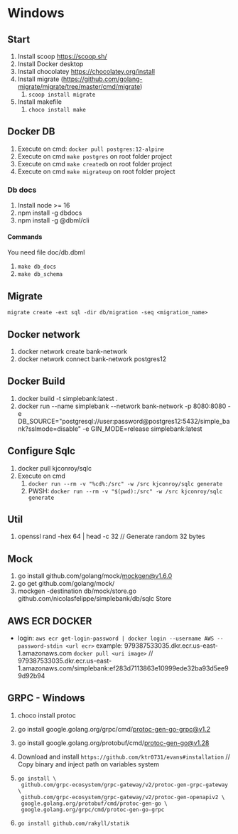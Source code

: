 # Windows

## Start

1. Install scoop  <https://scoop.sh/>
2. Install Docker desktop
3. Install chocolatey <https://chocolatey.org/install>
4. Install migrate (<https://github.com/golang-migrate/migrate/tree/master/cmd/migrate>)
   1. `scoop install migrate`
5. Install makefile
   1. `choco install make`

## Docker DB

1. Execute on cmd: `docker pull postgres:12-alpine`
2. Execute on cmd `make postgres` on root folder project
3. Execute on cmd `make createdb` on root folder project
4. Execute on cmd `make migrateup` on root folder project

### Db docs

1. Install node >= 16
2. npm install -g dbdocs
3. npm install -g @dbml/cli

#### Commands

You need file doc/db.dbml

1. `make db_docs`
2. `make db_schema`

## Migrate

```shell
migrate create -ext sql -dir db/migration -seq <migration_name>
```

## Docker network

1. docker network create bank-network
2. docker network connect bank-network postgres12

## Docker Build

1. docker build -t simplebank:latest .
2. docker run --name simplebank --network bank-network -p 8080:8080 -e DB_SOURCE="postgresql://user:password@postgres12:5432/simple_bank?sslmode=disable" -e  GIN_MODE=release  simplebank:latest

## Configure Sqlc

1. docker pull kjconroy/sqlc
2. Execute on cmd
   1. `docker run --rm -v "%cd%:/src" -w /src kjconroy/sqlc generate`
   2. PWSH: `docker run --rm -v "$(pwd):/src" -w /src kjconroy/sqlc generate`

## Util

1. openssl rand -hex 64 | head -c 32  // Generate random 32 bytes

## Mock

1. go install github.com/golang/mock/mockgen@v1.6.0
2. go get github.com/golang/mock/
3. mockgen -destination db/mock/store.go  github.com/nicolasfelippe/simplebank/db/sqlc Store

## AWS ECR DOCKER

- login:
`aws ecr get-login-password | docker login --username AWS --password-stdin <url ecr>` example: 979387533035.dkr.ecr.us-east-1.amazonaws.com
`docker pull <uri image>` // 979387533035.dkr.ecr.us-east-1.amazonaws.com/simplebank:ef283d7113863e10999ede32ba93d5ee99d92b94

## GRPC - Windows

1. choco install protoc
2. go install google.golang.org/grpc/cmd/protoc-gen-go-grpc@v1.2
3. go install google.golang.org/protobuf/cmd/protoc-gen-go@v1.28
4. Download and install `https://github.com/ktr0731/evans#installation` // Copy binary and inject path on variables system

5. ```shell
   go install \
    github.com/grpc-ecosystem/grpc-gateway/v2/protoc-gen-grpc-gateway \
    github.com/grpc-ecosystem/grpc-gateway/v2/protoc-gen-openapiv2 \
    google.golang.org/protobuf/cmd/protoc-gen-go \
    google.golang.org/grpc/cmd/protoc-gen-go-grpc
    ```

6. `go install github.com/rakyll/statik`

